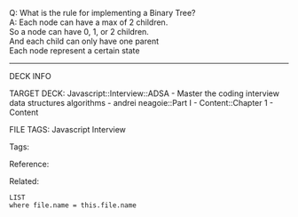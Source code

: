 Q: What is the rule for implementing a Binary Tree?  
A: Each node can have a max of 2 children.  
So a node can have 0, 1, or 2 children.  
And each child can only have one parent  
Each node represent a certain state
<!--ID: 1690027054705-->

---

DECK INFO

TARGET DECK: Javascript::Interview::ADSA - Master the coding interview data structures algorithms - andrei neagoie::Part I - Content::Chapter 1 - Content

FILE TAGS: Javascript Interview

Tags:

Reference:

Related:

```dataview
LIST
where file.name = this.file.name
```
